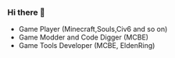 ### Hi there 👋

- Game Player (Minecraft,Souls,Civ6 and so on)
- Game Modder and Code Digger (MCBE)
- Game Tools Developer (MCBE, EldenRing)

